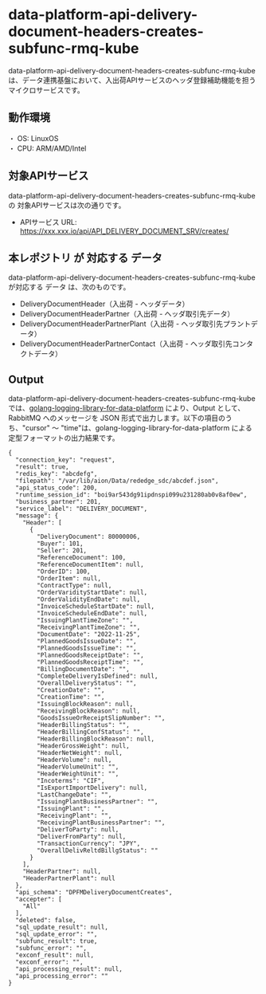 # data-platform-api-delivery-document-headers-creates-subfunc-rmq-kube
data-platform-api-delivery-document-headers-creates-subfunc-rmq-kube は、データ連携基盤において、入出荷APIサービスのヘッダ登録補助機能を担うマイクロサービスです。

## 動作環境
・ OS: LinuxOS  
・ CPU: ARM/AMD/Intel  

## 対象APIサービス
data-platform-api-delivery-document-headers-creates-subfunc-rmq-kube の 対象APIサービスは次の通りです。

*  APIサービス URL: https://xxx.xxx.io/api/API_DELIVERY_DOCUMENT_SRV/creates/

## 本レポジトリ が 対応する データ
data-platform-api-delivery-document-headers-creates-subfunc-rmq-kube が対応する データ は、次のものです。

* DeliveryDocumentHeader（入出荷 - ヘッダデータ）
* DeliveryDocumentHeaderPartner（入出荷 - ヘッダ取引先データ）
* DeliveryDocumentHeaderPartnerPlant（入出荷 - ヘッダ取引先プラントデータ）
* DeliveryDocumentHeaderPartnerContact（入出荷 - ヘッダ取引先コンタクトデータ）

## Output
data-platform-api-delivery-document-headers-creates-subfunc-rmq-kube では、[golang-logging-library-for-data-platform](https://github.com/latonaio/golang-logging-library-for-data-platform) により、Output として、RabbitMQ へのメッセージを JSON 形式で出力します。以下の項目のうち、"cursor" ～ "time"は、golang-logging-library-for-data-platform による 定型フォーマットの出力結果です。

```
{
  "connection_key": "request",
  "result": true,
  "redis_key": "abcdefg",
  "filepath": "/var/lib/aion/Data/rededge_sdc/abcdef.json",
  "api_status_code": 200,
  "runtime_session_id": "boi9ar543dg91ipdnspi099u231280ab0v8af0ew",
  "business_partner": 201,
  "service_label": "DELIVERY_DOCUMENT",
  "message": {
    "Header": [
      {
        "DeliveryDocument": 80000006,
        "Buyer": 101,
        "Seller": 201,
        "ReferenceDocument": 100,
        "ReferenceDocumentItem": null,
        "OrderID": 100,
        "OrderItem": null,
        "ContractType": null,
        "OrderVaridityStartDate": null,
        "OrderValidityEndDate": null,
        "InvoiceScheduleStartDate": null,
        "InvoiceScheduleEndDate": null,
        "IssuingPlantTimeZone": "",
        "ReceivingPlantTimeZone": "",
        "DocumentDate": "2022-11-25",
        "PlannedGoodsIssueDate": "",
        "PlannedGoodsIssueTime": "",
        "PlannedGoodsReceiptDate": "",
        "PlannedGoodsReceiptTime": "",
        "BillingDocumentDate": "",
        "CompleteDeliveryIsDefined": null,
        "OverallDeliveryStatus": "",
        "CreationDate": "",
        "CreationTime": "",
        "IssuingBlockReason": null,
        "ReceivingBlockReason": null,
        "GoodsIssueOrReceiptSlipNumber": "",
        "HeaderBillingStatus": "",
        "HeaderBillingConfStatus": "",
        "HeaderBillingBlockReason": null,
        "HeaderGrossWeight": null,
        "HeaderNetWeight": null,
        "HeaderVolume": null,
        "HeaderVolumeUnit": "",
        "HeaderWeightUnit": "",
        "Incoterms": "CIF",
        "IsExportImportDelivery": null,
        "LastChangeDate": "",
        "IssuingPlantBusinessPartner": "",
        "IssuingPlant": "",
        "ReceivingPlant": "",
        "ReceivingPlantBusinessPartner": "",
        "DeliverToParty": null,
        "DeliverFromParty": null,
        "TransactionCurrency": "JPY",
        "OverallDelivReltdBillgStatus": ""
      }
    ],
    "HeaderPartner": null,
    "HeaderPartnerPlant": null
  },
  "api_schema": "DPFMDeliveryDocumentCreates",
  "accepter": [
    "All"
  ],
  "deleted": false,
  "sql_update_result": null,
  "sql_update_error": "",
  "subfunc_result": true,
  "subfunc_error": "",
  "exconf_result": null,
  "exconf_error": "",
  "api_processing_result": null,
  "api_processing_error": ""
}
```